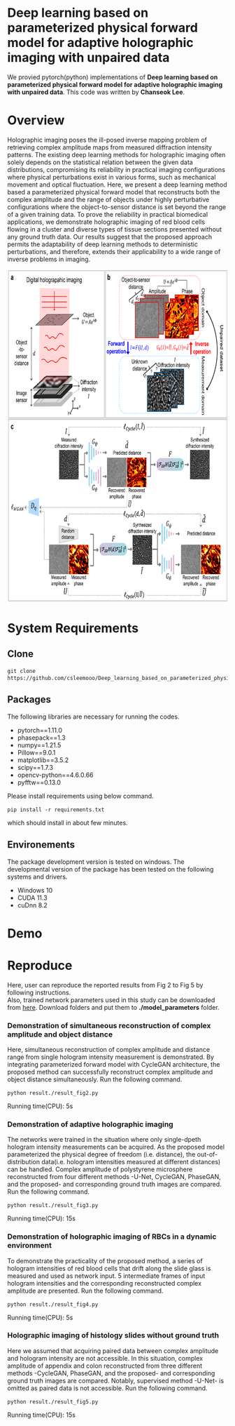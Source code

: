 # Deep learning based on parameterized physical forward model for adaptive holographic imaging with unpaired data

We provied pytorch(python) implementations of **Deep learning based on parameterized physical forward model for adaptive holographic imaging with unpaired data**. This code was written by **Chanseok Lee**.

# Overview
Holographic imaging poses the ill-posed inverse mapping problem of retrieving complex amplitude maps from measured diffraction intensity patterns. The existing deep learning methods for holographic imaging often solely depends on the statistical relation between the given data distributions, compromising its reliability in practical imaging configurations where physical perturbations exist in various forms, such as mechanical movement and optical fluctuation. Here, we present a deep learning method based a parameterized physical forward model that reconstructs both the complex amplitude and the range of objects under highly perturbative configurations where the object-to-sensor distance is set beyond the range of a given training data. To prove the reliability in practical biomedical applications, we demonstrate holographic imaging of red blood cells flowing in a cluster and diverse types of tissue sections presented without any ground truth data. Our results suggest that the proposed approach permits the adaptability of deep learning methods to deterministic perturbations, and therefore, extends their applicability to a wide range of inverse problems in imaging. 
<p align = "center">
<img src="/image/MainFigure_1.png" width="800" height="760">
</p>

# System Requirements
## Clone
```
git clone https://github.com/csleemooo/Deep_learning_based_on_parameterized_physical_forward_model_for_adaptive_holographic_imaging.git
```

## Packages
The following libraries are necessary for running the codes.
- pytorch==1.11.0
- phasepack==1.3
- numpy==1.21.5
- Pillow==9.0.1
- matplotlib==3.5.2
- scipy==1.7.3
- opencv-python==4.6.0.66
- pyfftw==0.13.0

Please install requirements using below command.
```
pip install -r requirements.txt
```
which should install in about few minutes.

## Environements
The package development version is tested on windows. The developmental version of the package has been tested on the following systems and drivers.
- Windows 10
- CUDA 11.3
- cuDnn 8.2

# Demo

  
# Reproduce
Here, user can reproduce the reported results from Fig 2 to Fig 5 by following instructions.  
Also, trained network parameters used in this study can be downloaded from [here](https://drive.google.com/drive/folders/1Y6R8plKylzHNT4wkBEA4GeOreY9id1xm?usp=sharing.). Download folders and put them to **./model_parameters** folder.  

### Demonstration of simultaneous reconstruction of complex amplitude and object distance
Here, simultaneous reconstruction of complex amplitude and distance range from single hologram intensity measurement is demonstrated. By integrating parameterized forward model with CycleGAN architecture, the proposed method can successfully reconstruct complex amplitude and object distance simultaneously. Run the following command.  
```
python result./result_fig2.py
```
Running time(CPU): 5s

### Demonstration of adaptive holographic imaging
The networks were trained in the situation where only single-dpeth hologram intensity measurements can be acquired. As the proposed model parameterized the physical degree of freedom (i.e. distance), the out-of-distribution data(i.e. hologram intensities measured at different distances) can be handled. Complex amplitude of polystyrene microsphere reconstructed from four different methods -U-Net, CycleGAN, PhaseGAN, and the proposed- and corresponding ground truth images are compared. Run the following command.  
```
python result./result_fig3.py
```
Running time(CPU): 15s

### Demonstration of holographic imaging of RBCs in a dynamic environment
To demonstrate the practicality of the proposed method, a series of hologram intensities of red blood cells that drift along the slide glass is measured and used as network input. 5 intermediate frames of input hologram intensities and the corresponding reconstructed complex amplitude are presented. Run the following command.
```
python result./result_fig4.py
```
Running time(CPU): 5s

### Holographic imaging of histology slides without ground truth
Here we assumed that acquiring paired data between complex amplitude and hologram intensity are not accessible. In this situation, complex amplitude of appendix and colon reconstructed from three different methods -CycleGAN, PhaseGAN, and the proposed- and corresponding ground truth images are compared. Notably, supervised method -U-Net- is omitted as paired data is not accessible. Run the following command.  
```
python result./result_fig5.py
```
Running time(CPU): 15s
